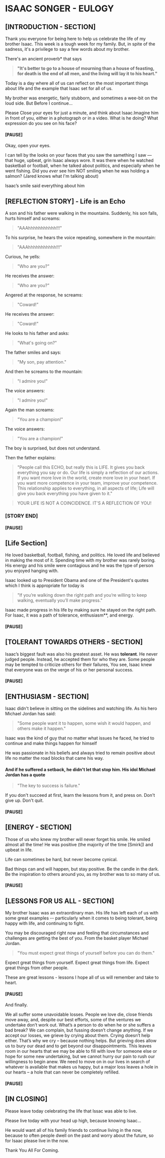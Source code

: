 # ISAAC SONGER - EULOGY


## [INTRODUCTION - SECTION]


Thank you everyone for being here to help us celebrate the life of my brother Isaac. This week is a tough week for my family. But, in spite of the sadness, it's a privilege to say a few words about my brother.

There's an ancient proverb\* that says

> **"It's better to go to a house of mourning than a house of feasting, for death is the end of all men, and the living will lay it to his heart."**

Today is a day where all of us can reflect on the most important things about life and the example that Isaac set for all of us.

My brother was energetic, fairly stubborn, and sometimes a wee-bit on the loud side. But Before I continue...

Please Close your eyes for just a minute, and think about Isaac.Imagine him in front of you, either in a photograph or in a video. What is he doing? What expression do you see on his face?

#### \[PAUSE\]

Okay, open your eyes.

I can tell by the looks on your faces that you saw the samething I saw — that huge, upbeat, grin Isaac always wore. It was there when he watched basketball or football, when he talked about politics, and especially when he went fishing. Did you *ever* see him NOT smiling when he was holding a salmon? (Jared knows what I'm talking about)

Isaac’s smile said everything about him


## [REFLECTION STORY\] - Life is an Echo

A son and his father were walking in the mountains. Suddenly, his son falls, hurts himself and screams: 

> "AAAhhhhhhhhhhh!!!" 

To his surprise, he hears the voice repeating, somewhere in the mountain: 

> "AAAhhhhhhhhhhh!!!"

Curious, he yells: 

> "Who are you?"

He receives the answer: 

> "Who are you?" 

Angered at the response, he screams: 

> "Coward!" 

He receives the answer: 

> "Coward!"

He looks to his father and asks: 

> "What's going on?" 

The father smiles and says: 

> "My son, pay attention." 

And then he screams to the mountain: 

> "I admire you!" 

The voice answers: 

> "I admire you!"

Again the man screams: 

> "You are a champion!" 

The voice answers: 

> "You are a champion!"

The boy is surprised, but does not understand.

Then the father explains: 

>"People call this ECHO, but really this is LIFE. It gives you back everything you say or do. Our life is simply a reflection of our actions. If you want more love in the world, create more love in your heart. If you want more competence in your team, improve your competence. This relationship applies to everything, in all aspects of life; Life will give you back everything you have given to it."

> YOUR LIFE IS NOT A COINCIDENCE. IT'S A REFLECTION OF YOU!

### \[STORY END\]



#### \[PAUSE\]


\[Life Section\]
----------------

He loved basketball, football, fishing, and politics. He loved life and believed in making the most of it. Spending time with my brother was rarely boring. His energy and his smile were contagious and he was the type of person you enjoyed hanging with.

Isaac looked up to President Obama and one of the President's quotes which I think is appropriate for today is 

> "If you’re walking down the right path and you’re willing to keep walking, eventually you’ll make progress." 

Isaac made progress in his life by making sure he stayed on the right path. For Isaac, it was a path of tolerance, enthusiasm\*\*, and energy.


#### \[PAUSE\]

## [TOLERANT TOWARDS OTHERS - SECTION\]

Isaac’s biggest fault was also his greatest asset. He was **tolerant**. He never judged people. Instead, he accepted them for who they are. Some people may be tempted to criticize others for their failures, You see, Isaac knew that everyone was on the verge of his or her personal success.


#### \[PAUSE\]

## [ENTHUSIASM - SECTION\]

Isaac didn't believe in sitting on the sidelines and watching life. As his hero Michael Jordan has said: 

> "Some people want it to happen, some wish it would happen, and others make it happen." 

Isaac was the kind of guy that no matter what issues he faced, he tried to continue and make things happen for himself

He was passionate in his beliefs and always tried to remain positive about life no matter the road blocks that came his way.

#### And if he suffered a setback, he didn't let that stop him. His idol Michael Jordan has a quote 

> "The key to success is failure." 

If you don't succeed at first, learn the lessons from it, and press on. Don't give up. Don't quit.


#### \[PAUSE\]

## [ENERGY - SECTION\]

Those of us who knew my brother will never forget his smile. He smiled almost all the time! He was positive (the majority of the time \[Smirk\]) and upbeat in life.

Life can sometimes be hard, but never become cynical.

Bad things can and will happen, but stay positive. Be the candle in the dark. Be the inspiration to others around you, as my brother was to so many of us.


#### [PAUSE\]

## [LESSONS FOR US ALL - SECTION\]

My brother Isaac was an extraordinary man. His life has left each of us with some great examples -- particularly when it comes to being tolerant, being happy with life, and continuing to fight.

You may be discouraged right now and feeling that circumstances and challenges are getting the best of you. From the basket player Michael Jordan. 

> "You must expect great things of yourself before you can do them."

Expect great things from yourself. Expect great things from life. Expect great things from other people.

These are great lessons - lessons I hope all of us will remember and take to heart.

#### \[PAUSE\]

And finally.

We all suffer some unavoidable losses. People we love die, close friends move away, and, despite our best efforts, some of the ventures we undertake don’t work out. What’s a person to do when he or she suffers a bad break? We can complain, but fussing doesn’t change anything. If we accept our losses, we grieve by crying about them. Crying doesn’t help either. That’s why we cry – because nothing helps. But grieving does allow us to bury our dead and to get beyond our disappointments. This leaves room in our hearts that we may be able to fill with love for someone else or hope for some new undertaking, but we cannot hurry our pain to rush our willingness to begin anew. We need to move on in our lives in search of whatever is available that makes us happy, but a major loss leaves a hole in our hearts – a hole that can never be completely refilled.


#### \[PAUSE\]

## [IN CLOSING\]

Please leave today celebrating the life that Issac was able to live.

Please live today with your head up high, because knowing Isaac... 

He would want all of his family friends to continue living in the now, because to often people dwell on the past and worry about the future, so for Isaac please live in the now.

Thank You All For Coming.
